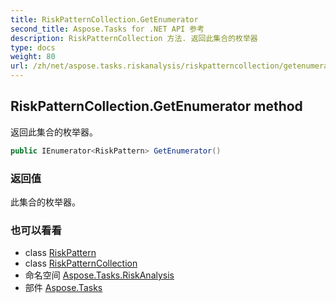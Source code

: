 ```yaml
---
title: RiskPatternCollection.GetEnumerator
second_title: Aspose.Tasks for .NET API 参考
description: RiskPatternCollection 方法. 返回此集合的枚举器
type: docs
weight: 80
url: /zh/net/aspose.tasks.riskanalysis/riskpatterncollection/getenumerator/
---
```

## RiskPatternCollection.GetEnumerator method

返回此集合的枚举器。

```csharp
public IEnumerator<RiskPattern> GetEnumerator()
```

### 返回值

此集合的枚举器。

### 也可以看看

* class [RiskPattern](../../riskpattern/)
* class [RiskPatternCollection](../)
* 命名空间 [Aspose.Tasks.RiskAnalysis](../../riskpatterncollection/)
* 部件 [Aspose.Tasks](../../../)


